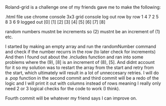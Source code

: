 Roland-grid is a challenge one of my friends gave me to make the following:

.html  file
use chrome console
3x3 grid 
console log out row by row
1 4 7
2 5 8
3 6 9
logged out 
[0] [1] [2]
[3] [4] [5]
[6] [7] [8]

random numbers
mustnt  be increments so (2) mustnt be an increment of (1) etc. 

I started by making an empty array and run the randomNumber command and check if the number recurrs in the row (to later check for increments)
And then I found out about the .includes function and ran into some problems where the (9), [8] is an increment of (8), [5].
And didnt account for it so my solution was to restart the array from the start and retry from the start, which ultimately will result in a lot of unneccesary retries. 
I will do a .pop function in the second commit and third commit will be a redo of the logic and I will print it out with columns instead of rows 
meaning I really only need 2 or 3 logical checks for the code to work (I think).

Fourth commit will be whatever my friend says I can improve on.

